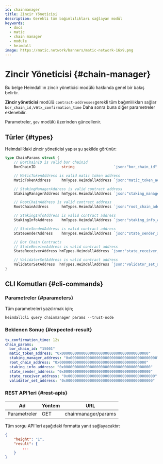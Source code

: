 ```yaml
---
id: chainmanager
title: Zincir Yöneticisi
description: Gerekli tüm bağımlılıkları sağlayan modül
keywords:
  - docs
  - matic
  - chain manager
  - module
  - heimdall
image: https://matic.network/banners/matic-network-16x9.png
---
```


# Zincir Yöneticisi {#chain-manager}

Bu belge Heimdall'ın zincir yöneticisi modülü hakkında genel bir bakış belirtir.

**Zincir yöneticisi** modülü `contract-addresses`gerekli tüm bağımlılıkları sağlar `bor_chain_id,`ve`tx_confirmation_time` Daha sonra buna diğer parametreler eklenebilir.

Parametreler, `gov` modülü üzerinden güncellenir.

## Türler {#types}

Heimdall’daki zincir yöneticisi yapısı şu şekilde görünür:

```go
type ChainParams struct {
	// BorChainID is valid bor chainId
	BorChainID            string                  `json:"bor_chain_id" yaml:"bor_chain_id"`

	// MaticTokenAddress is valid matic token address
	MaticTokenAddress     hmTypes.HeimdallAddress `json:"matic_token_address" yaml:"matic_token_address"`

	// StakingManagerAddress is valid contract address
	StakingManagerAddress hmTypes.HeimdallAddress `json:"staking_manager_address" yaml:"staking_manager_address"`

	// RootChainAddress is valid contract address
	RootChainAddress      hmTypes.HeimdallAddress `json:"root_chain_address" yaml:"root_chain_address"`

	// StakingInfoAddress is valid contract address
	StakingInfoAddress    hmTypes.HeimdallAddress `json:"staking_info_address" yaml:"staking_info_address"`

	// StateSendedAddress is valid contract address
	StateSenderAddress    hmTypes.HeimdallAddress `json:"state_sender_address" yaml:"state_sender_address"`

	// Bor Chain Contracts
	// StateReceiveAddress is valid contract address
	StateReceiverAddress hmTypes.HeimdallAddress `json:"state_receiver_address" yaml:"state_receiver_address"`

	// ValidatorSetAddress is valid contract address
	ValidatorSetAddress  hmTypes.HeimdallAddress `json:"validator_set_address" yaml:"validator_set_address"`
}
```

## CLI Komutları {#cli-commands}

### Parametreler {#parameters}

Tüm parametreleri yazdırmak için;

```go
heimdallcli query chainmanager params --trust-node
```

### Beklenen Sonuç {#expected-result}

```yaml
tx_confirmation_time: 12s
chain_params:
  bor_chain_id: "15001"
  matic_token_address: "0x0000000000000000000000000000000000000000"
  staking_manager_address: "0x0000000000000000000000000000000000000000"
  root_chain_address: "0x0000000000000000000000000000000000000000"
  staking_info_address: "0x0000000000000000000000000000000000000000"
  state_sender_address: "0x0000000000000000000000000000000000000000"
  state_receiver_address: "0x0000000000000000000000000000000000000000"
  validator_set_address: "0x0000000000000000000000000000000000000000"
```

### REST API’leri {#rest-apis}

| Ad | Yöntem | URL |
|----------------------|------|------------------|
| Parametreler | GET | chainmanager/params |

Tüm sorgu API'leri aşağıdaki formatta yanıt sağlayacaktır:

```json
{
	"height": "1",
	"result": {
		...	  
	}
}
```
